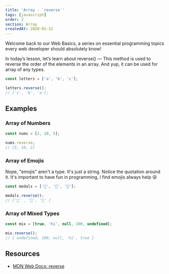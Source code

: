 ```yaml
---
title: 'Array - `reverse`'
tags: [javascript]
order: 2
section: Array
createdAt: 2020-01-12
---
```


Welcome back to our Web Basics, a series on essential programming topics every web developer should absolutely know!

In today’s lesson, let’s learn about reverse() — This method is used to reverse the order of the elements in an array. And yup, it can be used for array of any types.

```javascript
const letters = ['a', 'b', 'c'];

letters.reverse();
// ['c', 'b', 'a'];
```

## Examples

### Array of Numbers

```javascript
const nums = [2, 10, 5];

nums.reverse;
// [5, 10, 2]
```

### Array of Emojis

Nope, "emojis" aren't a type. It's just a string. Notice the quotation around it. It's important to have fun in programming, I find emojis always help 😝

```javascript
const medals = ['🥇', '🥈', '🥉'];

medals.reverse();
// ['🥉' , '🥈', '🥇' ]
```

### Array of Mixed Types

```javascript
const mix = [true, 'hi', null, 100, undefined];

mix.reverse();
// [ undefined, 100, null, 'hi', true ]
```

## Resources

- [MDN Web Docs: reverse](https://developer.mozilla.org/en-US/docs/Web/JavaScript/Reference/Global_Objects/Array/reverse)
